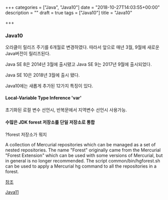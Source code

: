 +++
categories = ["Java", "Java10"]
date = "2018-10-27T14:03:55+00:00"
description = ""
draft = true
tags = ["Java10"]
title = "Java10"

+++
### Java10

오라클이 릴리즈 주기를 6개월로 변경하였다. 따라서 앞으로 매년 3월, 9월에 새로운 Java버전이 릴리즈된다.

Java SE 8은 2014년 3월에 출시됐고 Java SE 9는 2017년 9월에 출시되었다.

Java SE 10은 2018년 3월에 출시 됐다.

Java10에는 새롭게 추가된 12가지 특징이 있다.

#### Local-Variable Type Inference 'var'

초기화된 로컬 변수 선언시, 반복문에서 지역변수 선언시 사용가능.

#### 수많은 JDK forest 저장소를 단일 저장소로 통합

?forest 저장소가 뭐지

A collection of Mercurial repositories which can be managed as a set of nested repositories. The name "Forest" originally came from the Mercurial "Forest Extension" which can be used with some versions of Mercurial, but in general is no longer recommended. The script common/bin/hgforest.sh can be used to apply a Mercurial hg command to all the repositories in a forest.

[참조](http://itstory.tk/entry/Java-10-%EC%8B%A0%EA%B7%9C-%EA%B8%B0%EB%8A%A5%ED%8A%B9%EC%A7%95-%EC%A0%95%EB%A6%AC)

[Java11](https://www.oracle.com/technetwork/java/javase/11-relnote-issues-5012449.html)
